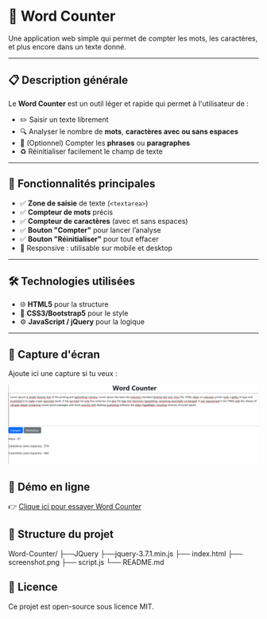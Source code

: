 # 📝 Word Counter

Une application web simple qui permet de compter les mots, les caractères, et plus encore dans un texte donné.

---

## 📋 Description générale

Le **Word Counter** est un outil léger et rapide qui permet à l'utilisateur de :
- ✏️ Saisir un texte librement
- 🔍 Analyser le nombre de **mots**, **caractères avec ou sans espaces**
- 🧮 (Optionnel) Compter les **phrases** ou **paragraphes**
- ♻️ Réinitialiser facilement le champ de texte

---

## 🚀 Fonctionnalités principales

- ✅ **Zone de saisie** de texte (`<textarea>`)
- ✅ **Compteur de mots** précis
- ✅ **Compteur de caractères** (avec et sans espaces)
- ✅ **Bouton "Compter"** pour lancer l’analyse
- ✅ **Bouton "Réinitialiser"** pour tout effacer
- 📱 Responsive : utilisable sur mobile et desktop

---

## 🛠️ Technologies utilisées

- 🌐 **HTML5** pour la structure
- 🎨 **CSS3/Bootstrap5** pour le style
- ⚙️ **JavaScript / jQuery** pour la logique

---

## 📸 Capture d'écran 

Ajoute ici une capture si tu veux :


![Aperçu de Word Counter](./screenshot.png)

## 🔗 Démo en ligne

👉 [Clique ici pour essayer Word Counter](https://abdelwaheb-net.github.io/Word-Counter/)

## 📁 Structure du projet

Word-Counter/
├──JQuery
    ├──jquery-3.7.1.min.js
├── index.html
├── screenshot.png
├── script.js
└── README.md

## 📄 Licence

Ce projet est open-source sous licence MIT.
